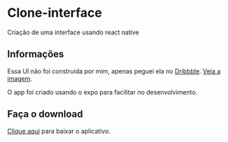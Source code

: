 # Clone-interface

Criação de uma interface usando react native

## Informações

Essa UI não foi construida por mim, apenas peguei ela no [Dribbble](https://www.dribbble.com). [Veja a imagem](https://cdn.dribbble.com/users/1284644/screenshots/7191515/media/6102c99f05328951579e2ed895f7a5c2.png).

O app foi criado usando o expo para facilitar no desenvolvimento.

## Faça o download

[Clique aqui](https://expo.io/artifacts/4a258c63-402c-46ef-9868-fa74a819402f) para baixar o aplicativo.
